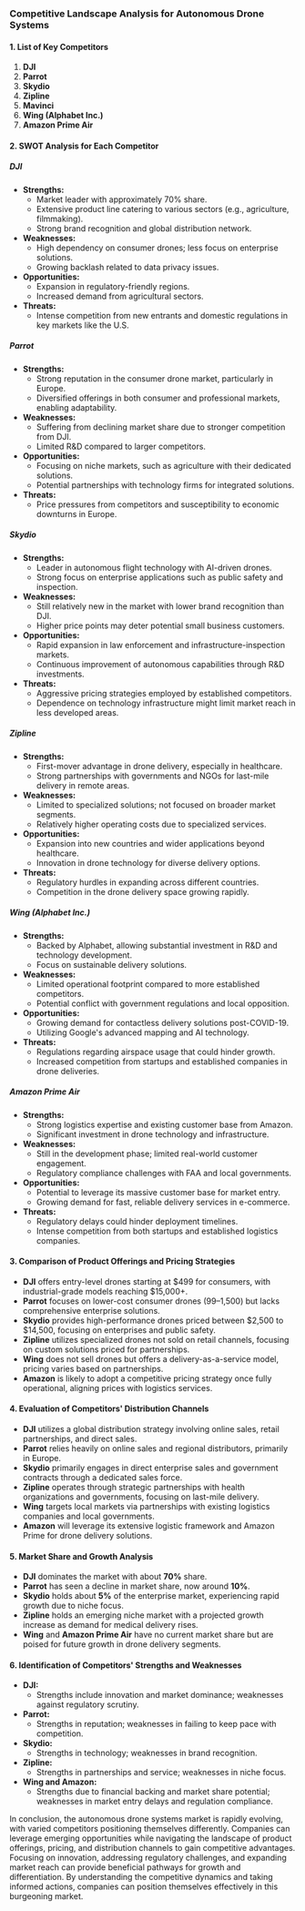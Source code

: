### Competitive Landscape Analysis for Autonomous Drone Systems

#### 1. List of Key Competitors
1. **DJI**
2. **Parrot**
3. **Skydio**
4. **Zipline**
5. **Mavinci**
6. **Wing (Alphabet Inc.)**
7. **Amazon Prime Air**

#### 2. SWOT Analysis for Each Competitor

##### **DJI**
- **Strengths:** 
  - Market leader with approximately 70% share.
  - Extensive product line catering to various sectors (e.g., agriculture, filmmaking).
  - Strong brand recognition and global distribution network.
- **Weaknesses:** 
  - High dependency on consumer drones; less focus on enterprise solutions.
  - Growing backlash related to data privacy issues.
- **Opportunities:** 
  - Expansion in regulatory-friendly regions.
  - Increased demand from agricultural sectors.
- **Threats:** 
  - Intense competition from new entrants and domestic regulations in key markets like the U.S.

##### **Parrot**
- **Strengths:** 
  - Strong reputation in the consumer drone market, particularly in Europe.
  - Diversified offerings in both consumer and professional markets, enabling adaptability.
- **Weaknesses:**
  - Suffering from declining market share due to stronger competition from DJI.
  - Limited R&D compared to larger competitors.
- **Opportunities:** 
  - Focusing on niche markets, such as agriculture with their dedicated solutions.
  - Potential partnerships with technology firms for integrated solutions.
- **Threats:** 
  - Price pressures from competitors and susceptibility to economic downturns in Europe.

##### **Skydio**
- **Strengths:** 
  - Leader in autonomous flight technology with AI-driven drones.
  - Strong focus on enterprise applications such as public safety and inspection.
- **Weaknesses:** 
  - Still relatively new in the market with lower brand recognition than DJI.
  - Higher price points may deter potential small business customers.
- **Opportunities:** 
  - Rapid expansion in law enforcement and infrastructure-inspection markets.
  - Continuous improvement of autonomous capabilities through R&D investments.
- **Threats:** 
  - Aggressive pricing strategies employed by established competitors.
  - Dependence on technology infrastructure might limit market reach in less developed areas.

##### **Zipline**
- **Strengths:** 
  - First-mover advantage in drone delivery, especially in healthcare.
  - Strong partnerships with governments and NGOs for last-mile delivery in remote areas.
- **Weaknesses:** 
  - Limited to specialized solutions; not focused on broader market segments.
  - Relatively higher operating costs due to specialized services.
- **Opportunities:** 
  - Expansion into new countries and wider applications beyond healthcare.
  - Innovation in drone technology for diverse delivery options.
- **Threats:** 
  - Regulatory hurdles in expanding across different countries.
  - Competition in the drone delivery space growing rapidly.

##### **Wing (Alphabet Inc.)**
- **Strengths:** 
  - Backed by Alphabet, allowing substantial investment in R&D and technology development.
  - Focus on sustainable delivery solutions.
- **Weaknesses:** 
  - Limited operational footprint compared to more established competitors.
  - Potential conflict with government regulations and local opposition.
- **Opportunities:** 
  - Growing demand for contactless delivery solutions post-COVID-19.
  - Utilizing Google's advanced mapping and AI technology.
- **Threats:** 
  - Regulations regarding airspace usage that could hinder growth.
  - Increased competition from startups and established companies in drone deliveries.

##### **Amazon Prime Air**
- **Strengths:** 
  - Strong logistics expertise and existing customer base from Amazon.
  - Significant investment in drone technology and infrastructure.
- **Weaknesses:** 
  - Still in the development phase; limited real-world customer engagement.
  - Regulatory compliance challenges with FAA and local governments.
- **Opportunities:** 
  - Potential to leverage its massive customer base for market entry.
  - Growing demand for fast, reliable delivery services in e-commerce.
- **Threats:** 
  - Regulatory delays could hinder deployment timelines.
  - Intense competition from both startups and established logistics companies.

#### 3. Comparison of Product Offerings and Pricing Strategies
- **DJI** offers entry-level drones starting at $499 for consumers, with industrial-grade models reaching $15,000+.
- **Parrot** focuses on lower-cost consumer drones ($99–$1,500) but lacks comprehensive enterprise solutions.
- **Skydio** provides high-performance drones priced between $2,500 to $14,500, focusing on enterprises and public safety.
- **Zipline** utilizes specialized drones not sold on retail channels, focusing on custom solutions priced for partnerships.
- **Wing** does not sell drones but offers a delivery-as-a-service model, pricing varies based on partnerships.
- **Amazon** is likely to adopt a competitive pricing strategy once fully operational, aligning prices with logistics services.

#### 4. Evaluation of Competitors' Distribution Channels
- **DJI** utilizes a global distribution strategy involving online sales, retail partnerships, and direct sales.
- **Parrot** relies heavily on online sales and regional distributors, primarily in Europe.
- **Skydio** primarily engages in direct enterprise sales and government contracts through a dedicated sales force.
- **Zipline** operates through strategic partnerships with health organizations and governments, focusing on last-mile delivery.
- **Wing** targets local markets via partnerships with existing logistics companies and local governments.
- **Amazon** will leverage its extensive logistic framework and Amazon Prime for drone delivery solutions.

#### 5. Market Share and Growth Analysis
- **DJI** dominates the market with about **70%** share.
- **Parrot** has seen a decline in market share, now around **10%**.
- **Skydio** holds about **5%** of the enterprise market, experiencing rapid growth due to niche focus.
- **Zipline** holds an emerging niche market with a projected growth increase as demand for medical delivery rises.
- **Wing** and **Amazon Prime Air** have no current market share but are poised for future growth in drone delivery segments.

#### 6. Identification of Competitors' Strengths and Weaknesses
- **DJI:**
  - Strengths include innovation and market dominance; weaknesses against regulatory scrutiny.
- **Parrot:**
  - Strengths in reputation; weaknesses in failing to keep pace with competition.
- **Skydio:**
  - Strengths in technology; weaknesses in brand recognition.
- **Zipline:**
  - Strengths in partnerships and service; weaknesses in niche focus.
- **Wing and Amazon:**
  - Strengths due to financial backing and market share potential; weaknesses in market entry delays and regulation compliance.

In conclusion, the autonomous drone systems market is rapidly evolving, with varied competitors positioning themselves differently. Companies can leverage emerging opportunities while navigating the landscape of product offerings, pricing, and distribution channels to gain competitive advantages. Focusing on innovation, addressing regulatory challenges, and expanding market reach can provide beneficial pathways for growth and differentiation. By understanding the competitive dynamics and taking informed actions, companies can position themselves effectively in this burgeoning market.